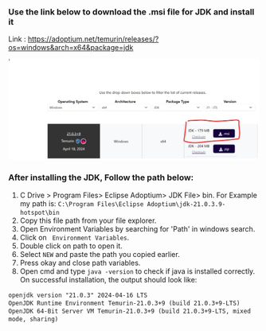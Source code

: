 ### Use the link below to download the .msi file for JDK and install it

Link : https://adoptium.net/temurin/releases/?os=windows&arch=x64&package=jdk

![Click the link for .msi file](image.png)

### After installing the JDK, Follow the path below:
1. C Drive > Program Files> Eclipse Adoptium> JDK File> bin.
For Example my path is: `C:\Program Files\Eclipse Adoptium\jdk-21.0.3.9-hotspot\bin`
2. Copy this file path from your file explorer.
3. Open Environment Variables by searching for 'Path' in windows search.
4. Click on ` Environment Variables`.
5. Double click on path to open it.
6. Select `NEW` and paste the path you copied earlier.
7. Press okay and close path variables.
8. Open cmd and type `java -version` to check if java is installed correctly.
On successful installation, the output should look like:
```
openjdk version "21.0.3" 2024-04-16 LTS
OpenJDK Runtime Environment Temurin-21.0.3+9 (build 21.0.3+9-LTS)
OpenJDK 64-Bit Server VM Temurin-21.0.3+9 (build 21.0.3+9-LTS, mixed mode, sharing)
```
